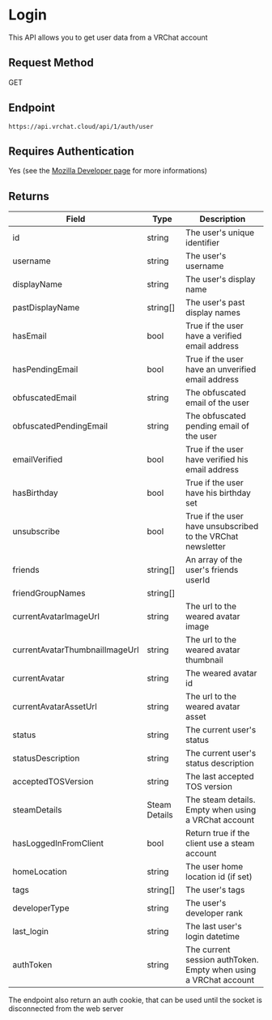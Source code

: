 # Login

This API allows you to get user data from a VRChat account

## Request Method
GET

## Endpoint
    https://api.vrchat.cloud/api/1/auth/user

## Requires Authentication
Yes (see the [Mozilla Developer page](https://developer.mozilla.org/en-US/docs/Web/HTTP/Headers/Authorization) for more informations)

## Returns
Field | Type | Description
------|------|------------
id|string|The user's unique identifier
username|string|The user's username
displayName|string|The user's display name
pastDisplayName|string[]|The user's past display names
hasEmail|bool|True if the user have a verified email address
hasPendingEmail|bool|True if the user have an unverified email address
obfuscatedEmail|string|The obfuscated email of the user
obfuscatedPendingEmail|string|The obfuscated pending email of the user
emailVerified|bool|True if the user have verified his email address
hasBirthday|bool|True if the user have his birthday set
unsubscribe|bool|True if the user have unsubscribed to the VRChat newsletter
friends|string[]|An array of the user's friends userId
friendGroupNames|string[]|
currentAvatarImageUrl|string|The url to the weared avatar image
currentAvatarThumbnailImageUrl|string|The url to the weared avatar thumbnail
currentAvatar|string|The weared avatar id
currentAvatarAssetUrl|string|The url to the weared avatar asset
status|string|The current user's status
statusDescription|string|The current user's status description
acceptedTOSVersion|string|The last accepted TOS version
steamDetails|Steam Details|The steam details. Empty when using a VRChat account
hasLoggedInFromClient|bool|Return true if the client use a steam account
homeLocation|string|The user home location id (if set)
tags|string[]|The user's tags
developerType|string|The user's developer rank
last_login|string|The last user's login datetime
authToken|string|The current session authToken. Empty when using a VRChat account


The endpoint also return an auth cookie, that can be used until the socket is disconnected from the web server
